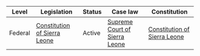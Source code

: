 | Level | Legislation | Status | Case law | Constitution |
|---|---|---|---|---|
| Federal | [Constitution of Sierra Leone](https://www.sierraleone.gov.sl/constitution/) | Active | [Supreme Court of Sierra Leone](https://www.supremecourt.sl/) | [Constitution of Sierra Leone](https://www.sierraleone.gov.sl/constitution/) |
